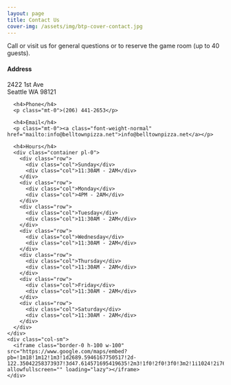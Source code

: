 ```yaml
---
layout: page
title: Contact Us
cover-img: /assets/img/btp-cover-contact.jpg
---
```


Call or visit us for general questions or to reserve the game room (up to 40 guests).

<div class="container">
  <div class="row">
    <div class="col-sm">
      <h4>Address</h4>
      <p class="mt-0">2422 1st Ave<br>Seattle WA  98121</p>

      <h4>Phone</h4>
      <p class="mt-0">(206) 441-2653</p>

      <h4>Email</h4>
      <p class="mt-0"><a class="font-weight-normal" href="mailto:info@belltownpizza.net">info@belltownpizza.net</a></p>

      <h4>Hours</h4>
      <div class="container pl-0">
        <div class="row">
          <div class="col">Sunday</div>
          <div class="col">11:30AM - 2AM</div>
        </div>
        <div class="row">
          <div class="col">Monday</div>
          <div class="col">4PM - 2AM</div>
        </div>
        <div class="row">
          <div class="col">Tuesday</div>
          <div class="col">11:30AM - 2AM</div>
        </div>
        <div class="row">
          <div class="col">Wednesday</div>
          <div class="col">11:30AM - 2AM</div>
        </div>
        <div class="row">
          <div class="col">Thursday</div>
          <div class="col">11:30AM - 2AM</div>
        </div>
        <div class="row">
          <div class="col">Friday</div>
          <div class="col">11:30AM - 2AM</div>
        </div>
        <div class="row">
          <div class="col">Saturday</div>
          <div class="col">11:30AM - 2AM</div>
        </div>
      </div>
    </div>
    <div class="col-sm">
      <iframe class="border-0 h-100 w-100" src="https://www.google.com/maps/embed?pb=!1m18!1m12!1m3!1d2689.5946167750517!2d-122.35042258373937!3d47.614571695419635!2m3!1f0!2f0!3f0!3m2!1i1024!2i768!4f13.1!3m3!1m2!1s0x5490154dded9c2ad%3A0x7d6bc60e0e5d7291!2sBelltown%20Pizza!5e0!3m2!1sen!2sus!4v1625351933173!5m2!1sen!2sus" allowfullscreen="" loading="lazy"></iframe>
    </div>
  </div>
</div>
